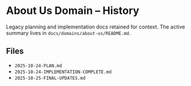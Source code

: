 # About Us Domain – History

Legacy planning and implementation docs retained for context. The active summary lives in `docs/domains/about-us/README.md`.

## Files
- `2025-10-24-PLAN.md`
- `2025-10-24-IMPLEMENTATION-COMPLETE.md`
- `2025-10-25-FINAL-UPDATES.md`
